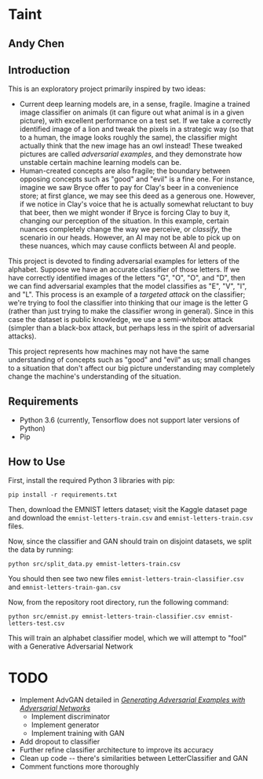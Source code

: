 # Taint
## Andy Chen

## Introduction

This is an exploratory project primarily inspired by two ideas:
* Current deep learning models are, in a sense, fragile. Imagine a trained 
image classifier on animals (it can figure out what animal is in a given 
picture), with excellent performance on a test set. If we take a correctly 
identified image of a lion and tweak the pixels in a strategic way (so that 
to a human, the image looks roughly the same), the classifier might actually 
think that the new image has an owl instead! These tweaked pictures are called 
_adversarial examples_, and they demonstrate how unstable certain machine 
learning models can be.
* Human-created concepts are also fragile; the boundary between opposing 
concepts such as "good" and "evil" is a fine one. For instance, imagine 
we saw Bryce offer to pay for Clay's beer in a convenience store; at first
glance, we may see this deed as a generous one. However, if we notice in 
Clay's voice that he is actually somewhat reluctant to buy that beer, then
we might wonder if Bryce is forcing Clay to buy it, changing our perception
of the situation. In this example, certain nuances completely change the 
way we perceive, or _classify_, the scenario in our heads. However, an AI
may not be able to pick up on these nuances, which may cause conflicts between
AI and people.

This project is devoted to finding adversarial examples for letters of the 
alphabet. Suppose we have an accurate classifier of those letters. If we 
have correctly identified images of the letters "G", "O", "O", and "D", 
then we can find adversarial examples that the model classifies as "E", "V",
"I", and "L". This process is an example of a _targeted attack_ on the 
classifier; we're trying to fool the classifier into thinking that our image
is the letter G (rather than just trying to make the classifier wrong in 
general). Since in this case the dataset is public knowledge, we use a 
semi-whitebox attack (simpler than a black-box attack, but perhaps less in the 
spirit of adversarial attacks).

This project represents how machines may not have the same understanding of 
concepts such as "good" and "evil" as us; small changes to a situation that 
don't affect our big picture understanding may completely change the machine's 
understanding of the situation.


## Requirements
* Python 3.6 (currently, Tensorflow does not support later versions of Python)
* Pip


## How to Use
First, install the required Python 3 libraries with pip:
```
pip install -r requirements.txt
```
Then, download the EMNIST letters dataset; visit the Kaggle dataset page and
download the `emnist-letters-train.csv` and `emnist-letters-train.csv` files. 

Now, since the classifier and GAN should train on disjoint datasets, we split
the data by running:
```
python src/split_data.py emnist-letters-train.csv 
```
You should then see two new files `emnist-letters-train-classifier.csv` and
`emnist-letters-train-gan.csv`

Now, from the repository root directory, run the following command:
```
python src/emnist.py emnist-letters-train-classifier.csv emnist-letters-test.csv
```
This will train an alphabet classifier model, which we will attempt to "fool"
with a Generative Adversarial Network


# TODO
* Implement AdvGAN detailed in 
[_Generating Adversarial Examples with Adversarial Networks_](https://arxiv.org/pdf/1801.02610.pdf)
    * Implement discriminator
    * Implement generator
    * Implement training with GAN
* Add dropout to classifier
* Further refine classifier architecture to improve its accuracy
* Clean up code -- there's similarities between LetterClassifier and GAN
* Comment functions more thoroughly



